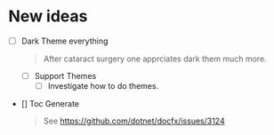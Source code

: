# New ideas

- [ ] Dark Theme everything
  > After cataract surgery one apprciates dark them much more.
  - [ ] Support Themes
    - [ ] Investigate how to do themes.
- [] Toc Generate
  > See https://github.com/dotnet/docfx/issues/3124
